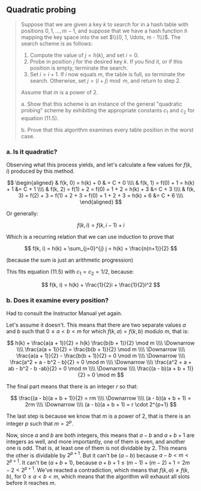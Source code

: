 ## Quadratic probing

> Suppose that we are given a key $k$ to search for in a hash table with
> positions $0, 1, \ldots, m - 1$, and suppose that we have a hash function $h$
> mapping the key space into the set $\\{0, 1, \ldots, m - 1\\}$. The search
> scheme is as follows:
>
> 1. Compute the value of $j = h(k)$, and set $i = 0$.
> 2. Probe in position $j$ for the desired key $k$. If you find it, or if this
>    position is empty, terminate the search.
> 3. Set $i = i + 1$. If $i$ now equals $m$, the table is full, so terminate the
>    search. Otherwise, set $j = (i + j) \bmod m$, and return to step 2.
>
> Assume that $m$ is a power of $2$.
>
> a. Show that this scheme is an instance of the general "quadratic probing"
> scheme by exhibiting the appropriate constants $c_1$ and $c_2$ for equation
> (11.5).
>
> b. Prove that this algorithm examines every table position in the worst case.


### a. Is it quadratic?

Observing what this process yields, and let's calculate a few values for $f(k,
i)$ produced by this method.

$$
    \begin{aligned}
    & f(k, 0) = h(k) + 0 & = C + 0 \\\\
    & f(k, 1) = f(0) + 1 = h(k) + 1 &= C + 1 \\\\
    & f(k, 2) = f(1) + 2 = f(0) + 1 + 2 = h(k) + 3 &= C + 3 \\\\
    & f(k, 3) = f(2) + 3 = f(1) + 2 + 3 = f(0) + 1 + 2 + 3 = h(k) + 6 &= C + 6 \\\\
    \end{aligned}
$$

Or generally:

$$ f(k, i) = f(k, i - 1) + i $$

Which is a recurring relation that we can use induction to prove that

$$ f(k, i) = h(k) + \sum_{j=0}^{j} j = h(k) + \frac{n(n+1)}{2} $$

(because the sum is just an arithmetic progression)

This fits equation (11.5) with $c_1 = c_2 = 1/2$, because:

$$ f(k, i) = h(k) + \frac{1}{2}i + \frac{1}{2}i^2 $$

### b. Does it examine every position?

Had to consult the Instructor Manual yet again.

Let's assume it doesn't. This means that there are two separate values $a$ and
$b$ such that $0 \le a < b < m$ for which $f(k, a) = f(k, b)$ modulo $m$, that
is:

$$
    h(k) + \frac{a(a + 1)}{2} = h(k) \frac{b(b + 1)}{2} \mod m \\\\
    \Downarrow \\\\
    \frac{a(a + 1)}{2} = \frac{b(b + 1)}{2} \mod m \\\\
    \Downarrow \\\\
    \frac{a(a + 1)}{2} - \frac{b(b + 1)}{2} = 0 \mod m \\\\
    \Downarrow \\\\
    \frac{a^2 + a - b^2 - b}{2} = 0 \mod m \\\\
    \Downarrow \\\\
    \frac{a^2 + a + ab - b^2 - b -ab}{2} = 0 \mod m \\\\
    \Downarrow \\\\
    \frac{(a - b)(a + b + 1)}{2} = 0 \mod m
$$

The final part means that there is an integer $r$ so that:

$$
    \frac{(a - b)(a + b + 1)}{2} = rm \\\\
    \Downarrow \\\\
    (a - b)(a + b + 1) = 2rm \\\\
    \Downarrow \\\\
    (a - b)(a + b + 1) = r \cdot 2^{p+1}
$$

The last step is because we know that $m$ is a power of $2$, that is there is an
integer $p$ such that $m = 2^p$.

Now, since $a$ and $b$ are both integers, this means that $a - b$ and $a + b +
1$ are integers as well, and more importantly, one of them is even, and another
one is odd. That is, at least one of them is not dividable by $2$. This means
the other is dividable by $2^{p+1}$. But it can't be $(a - b)$ because $a - b <
m < 2^{p+1}$. It can't be $(a + b + 1)$, because $a + b + 1 \le (m - 1) + (m -
2) + 1 = 2m - 2 < 2^{p+1}$. We've reacted a contradiction, which means that
$f(k, a) \ne f(k, b)$, for $0 \le a < b < m$, which means that the algorithm
will exhaust all slots before it reaches $m$.
